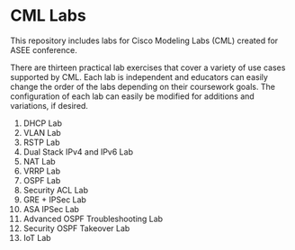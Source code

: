 # CML Labs

This repository includes labs for Cisco Modeling Labs (CML) created for ASEE conference.

There are thirteen practical lab exercises that cover a variety of use cases supported by CML. Each lab is independent and educators can easily change the order of the labs depending on their coursework goals. The configuration of each lab can easily be modified for additions and variations, if desired. 

1. DHCP Lab
2. VLAN Lab
3. RSTP Lab
4. Dual Stack IPv4 and IPv6 Lab
5. NAT Lab
6. VRRP Lab
7. OSPF Lab
8. Security ACL Lab
9. GRE + IPSec Lab
10. ASA IPSec Lab
11. Advanced OSPF Troubleshooting Lab
12. Security OSPF Takeover Lab
13. IoT Lab
